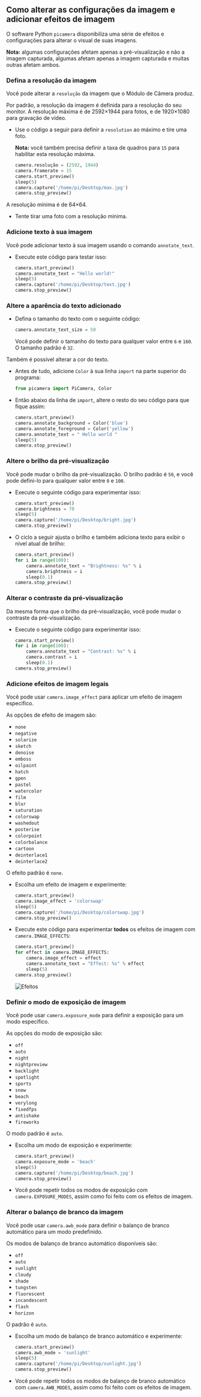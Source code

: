 ## Como alterar as configurações da imagem e adicionar efeitos de imagem

O software Python `picamera` disponibiliza uma série de efeitos e configurações para alterar o visual de suas imagens.

**Nota:** algumas configurações afetam apenas a pré-visualização e não a imagem capturada, algumas afetam apenas a imagem capturada e muitas outras afetam ambos.

### Defina a resolução da imagem

Você pode alterar a `resolução` da imagem que o Módulo de Câmera produz.

Por padrão, a resolução da imagem é definida para a resolução do seu monitor. A resolução máxima é de 2592×1944 para fotos, e de 1920×1080 para gravação de vídeo.

- Use o código a seguir para definir a `resolution` ao máximo e tire uma foto.

    **Nota:** você também precisa definir a taxa de quadros para `15` para habilitar esta resolução máxima.

    ```python
    camera.resolução = (2592, 1944)
    camera.framerate = 15
    camera.start_preview()
    sleep(5)
    camera.capture('/home/pi/Desktop/max.jpg')
    camera.stop_preview()
    ```

A resolução mínima é de 64×64.

- Tente tirar uma foto com a resolução mínima.

### Adicione texto à sua imagem

Você pode adicionar texto à sua imagem usando o comando `annotate_text`.

- Execute este código para testar isso:

    ```python
    camera.start_preview()
    camera.annotate_text = "Hello world!"
    sleep(5)
    camera.capture('/home/pi/Desktop/text.jpg')
    camera.stop_preview()
    ```

### Altere a aparência do texto adicionado

- Defina o tamanho do texto com o seguinte código:

    ```python
    camera.annotate_text_size = 50
    ```

    Você pode definir o tamanho do texto para qualquer valor entre `6` e `160`. O tamanho padrão é `32`.

Também é possível alterar a cor do texto.

- Antes de tudo, adicione `Color` à sua linha `import` na parte superior do programa:

    ```python
    from picamera import PiCamera, Color
    ```

- Então abaixo da linha de `import`, altere o resto do seu código para que fique assim:

    ```python
    camera.start_preview()
    camera.annotate_background = Color('blue')
    camera.annotate_foreground = Color('yellow')
    camera.annotate_text = " Hello world "
    sleep(5)
    camera.stop_preview()
    ```

### Altere o brilho da pré-visualização

Você pode mudar o brilho da pré-visualização. O brilho padrão é `50`, e você pode defini-lo para qualquer valor entre `0` e `100`.

* Execute o seguinte código para experimentar isso:

    ```python
    camera.start_preview()
    camera.brightness = 70
    sleep(5)
    camera.capture('/home/pi/Desktop/bright.jpg')
    camera.stop_preview()
    ```

- O ciclo a seguir ajusta o brilho e também adiciona texto para exibir o nível atual de brilho:

    ```python
    camera.start_preview()
    for i in range(100):
        camera.annotate_text = "Brightness: %s" % i
        camera.brightness = i
        sleep(0.1)
    camera.stop_preview()
    ```

### Alterar o contraste da pré-visualização

Da mesma forma que o brilho da pré-visualização, você pode mudar o contraste da pré-visualização.

- Execute o seguinte código para experimentar isso:

    ```python
    camera.start_preview()
    for i in range(100):
        camera.annotate_text = "Contrast: %s" % i
        camera.contrast = i
        sleep(0.1)
    camera.stop_preview()
    ```

### Adicione efeitos de imagem legais

Você pode usar `camera.image_effect` para aplicar um efeito de imagem específico.

As opções de efeito de imagem são:

* `none`
* `negative`
* `solarize`
* `sketch`
* `denoise`
* `emboss`
* `oilpaint`
* `hatch`
* `gpen`
* `pastel`
* `watercolor`
* `film`
* `blur`
* `saturation`
* `colorswap`
* `washedout`
* `posterise`
* `colorpoint`
* `colorbalance`
* `cartoon`
* `deinterlace1`
* `deinterlace2`

O efeito padrão é `none`.

* Escolha um efeito de imagem e experimente:

    ```python
    camera.start_preview()
    camera.image_effect = 'colorswap'
    sleep(5)
    camera.capture('/home/pi/Desktop/colorswap.jpg')
    camera.stop_preview()
    ```

* Execute este código para experimentar **todos** os efeitos de imagem com `camera.IMAGE_EFFECTS`:

    ```python
    camera.start_preview()
    for effect in camera.IMAGE_EFFECTS:
        camera.image_effect = effect
        camera.annotate_text = "Effect: %s" % effect
        sleep(5)
    camera.stop_preview()
    ```

    ![Efeitos](images/effects.jpg)

### Definir o modo de exposição de imagem

Você pode usar `camera.exposure_mode` para definir a exposição para um modo específico.

As opções do modo de exposição são:
* `off`
* `auto`
* `night`
* `nightpreview`
* `backlight`
* `spotlight`
* `sports`
* `snow`
* `beach`
* `verylong`
* `fixedfps`
* `antishake`
* `fireworks`

O modo padrão é `auto`.

* Escolha um modo de exposição e experimente:

    ```python
    camera.start_preview()
    camera.exposure_mode = 'beach'
    sleep(5)
    camera.capture('/home/pi/Desktop/beach.jpg')
    camera.stop_preview()
    ```

* Você pode repetir todos os modos de exposição com `camera.EXPOSURE_MODES`, assim como foi feito com os efeitos de imagem.

### Alterar o balanço de branco da imagem

Você pode usar `camera.awb_mode` para definir o balanço de branco automático para um modo predefinido.

Os modos de balanço de branco automático disponíveis são:
* `off`
* `auto`
* `sunlight`
* `cloudy`
* `shade`
* `tungsten`
* `fluorescent`
* `incandescent`
* `flash`
* `horizon`

O padrão é `auto`.

* Escolha um modo de balanço de branco automático e experimente:

    ```python
    camera.start_preview()
    camera.awb_mode = 'sunlight'
    sleep(5)
    camera.capture('/home/pi/Desktop/sunlight.jpg')
    camera.stop_preview()
    ```

* Você pode repetir todos os modos de balanço de branco automático com `camera.AWB_MODES`, assim como foi feito com os efeitos de imagem.